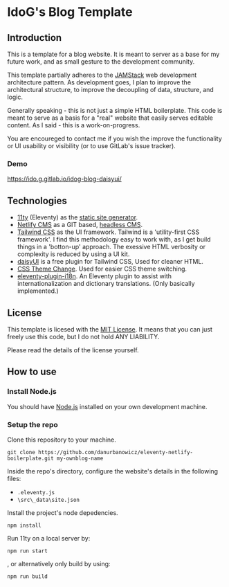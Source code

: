 # IdoG's Blog Template

## Introduction

This is a template for a blog website. It is meant to server as a base for my future work, and as small gesture to the development community.

This template partially adheres to the [JAMStack](https://jamstack.org/) web development architecture pattern. As development goes, I plan to improve the architectural structure,  to improve the decoupling of data, structure, and logic.

Generally speaking - this is not just a simple HTML boilerplate. This code is meant to serve as a basis for a "real" website that easily serves editable content. As I said - this is a work-on-progress. 

You are encoureged to contact me if you wish the improve the functionality or UI usability or visibility (or to use GitLab's issue tracker).

### Demo

https://ido.g.gitlab.io/idog-blog-daisyui/

## Technologies
- [11ty](https://www.11ty.dev/) (Eleventy) as the [static site generator](https://jamstack.org/generators/).
- [Netlify CMS](https://www.netlifycms.org/) as a GIT based, [headless CMS](https://jamstack.org/headless-cms/).
- [Tailwind CSS](https://tailwindcss.com/) as the UI framework. Tailwind is a 'utility-first CSS framework'. I find this methodology easy to work with, as I get build things in a 'botton-up' approach. The exessive HTML verbosity or complexity is reduced by using a UI kit. 
- [daisyUI](https://daisyui.com/) is a free plugin for Tailwind CSS, Used for cleaner HTML.
- [CSS Theme Change](https://github.com/saadeghi/theme-change). Used for easier CSS theme switching.
- [eleventy-plugin-i18n](https://github.com/adamduncan/eleventy-plugin-i18n). An Eleventy plugin to assist with internationalization and dictionary translations. (Only basically implemented.)

## License

This template is licesed with the [MIT License](https://en.wikipedia.org/wiki/MIT_License). It means that you can just freely use this code, but I do not hold ANY LIABILITY.

Please read the details of the license yourself.

## How to use

### Install Node.js
You should have [Node.js](https://nodejs.org/en/) installed on your own development machine.

### Setup the repo
Clone this repository to your machine.

```
git clone https://github.com/danurbanowicz/eleventy-netlify-boilerplate.git my-ownblog-name
```

Inside the repo's directory, configure the website's details in the following files: 
- `.eleventy.js`
- `\src\_data\site.json`

Install the project's node depedencies. 

```
npm install
```

Run 11ty on a local server by:
``` 
npm run start
```

, or alternatively only build by using:

``` 
npm run build
```
